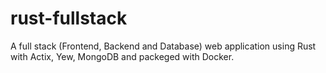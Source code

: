 # rust-fullstack
A full stack (Frontend, Backend and Database) web application using Rust with Actix, Yew, MongoDB and packeged with Docker.
